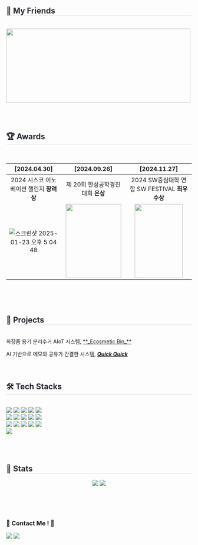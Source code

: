 <h2 style="border-bottom: 1px solid #d8dee4; color: #282d33;"> 🐶 My Friends </h2> <br> 
<a href="https://github.com/devxb/gitanimals">
<img
  src="https://render.gitanimals.org/farms/niroey"
  width="500"
  height="200"
/>
</a>

<br> <br>

<h2 style="border-bottom: 1px solid #d8dee4; color: #282d33;"> 🏆 Awards </h2> <br> 


| [2024.04.30]  | [2024.09.26]  | [2024.11.27]  |
|:-:|:-:|:-:|
| 2024 시스코 이노베이션 챌린지 **장려상**  | 제 20회 한성공학경진대회 **은상**  | 2024 SW중심대학 연합 SW FESTIVAL **최우수상**  |
| ![스크린샷 2025-01-23 오후 5 04 48](https://github.com/user-attachments/assets/3c99da22-33b7-43cd-a77d-9fdbc9829737) |<img src="https://github.com/user-attachments/assets/29691818-45ea-42f1-b5a1-ae8132c3289c" width="150px" height="200px"> | <img src="https://github.com/user-attachments/assets/c5994e91-194c-4503-afb3-eea57326904c" width="130px" height="200px"> |

<br><br><br>


<h2 style="border-bottom: 1px solid #d8dee4; color: #282d33;"> 👾 Projects </h2> <br> 
화장품 용기 분리수거 AIoT 시스템, <a href="https://github.com/HSU-REPLAY/Ecosmetic-Bin" target="_blank"> **_Ecosmetic Bin_** </a> <br>

AI 기반으로 메모와 공유가 간결한 시스템, <a href="https://github.com/HwangCheese/QuickQuick" target="_blank"> **_Quick Quick_** </a> 
<br><br><br>

<div align= "center">
    </div>
    <div style="text-align: left;">
    <h2 style="border-bottom: 1px solid #d8dee4; color: #282d33;"> 🛠️ Tech Stacks </h2> <br> 
    <div> <img src="https://img.shields.io/badge/Android-3DDC84?style=flat&logo=Android&logoColor=white">
          <img src="https://img.shields.io/badge/Apache Tomcat-F8DC75?style=flat&logo=Apache Tomcat&logoColor=white">
          <img src="https://img.shields.io/badge/C-A8B9CC?style=flat&logo=C&logoColor=white">
          <img src="https://img.shields.io/badge/CSS3-1572B6?style=flat&logo=CSS3&logoColor=white">
          <img src="https://img.shields.io/badge/Figma-F24E1E?style=flat&logo=Figma&logoColor=white">
          <br/><img src="https://img.shields.io/badge/Firebase-FFCA28?style=flat&logo=Firebase&logoColor=white">
          <img src="https://img.shields.io/badge/Flutter-02569B?style=flat&logo=Flutter&logoColor=white">
          <img src="https://img.shields.io/badge/Flask-000000?style=flat&logo=Flask&logoColor=white">
          <img src="https://img.shields.io/badge/Github-181717?style=flat&logo=Github&logoColor=white">
          <img src="https://img.shields.io/badge/HTML5-E34F26?style=flat&logo=HTML5&logoColor=white">
          <br/><img src="https://img.shields.io/badge/IOS-000000?style=flat&logo=IOS&logoColor=white">
          <img src="https://img.shields.io/badge/Java-007396?style=flat&logo=Java&logoColor=white">
          <img src="https://img.shields.io/badge/Javascript-F7DF1E?style=flat&logo=Javascript&logoColor=white">
          <img src="https://img.shields.io/badge/MySQL-4479A1?style=flat&logo=MySQL&logoColor=white">
          <img src="https://img.shields.io/badge/Node.js-339933?style=flat&logo=Node.js&logoColor=white">
          <br/><img src="https://img.shields.io/badge/Python-3776AB?style=flat&logo=Python&logoColor=white">
          </div>
    </div>
    <br><br><br>
    <div style="text-align: left;">
    <div style="text-align: left;"> 
    <h2 style="border-bottom: 1px solid #d8dee4; color: #282d33;"> 🏅 Stats </h2> <div align= "center"> <img src="https://github-readme-stats.vercel.app/api?username=niroey&bg_color=180,fff0f0,00000000&title_color=5e5f7d&text_color=5e5f7d"
         /> <img src="https://github-readme-stats.vercel.app/api/top-langs/?username=niroey&layout=compact&bg_color=180,fff0f0,00000000&title_color=5e5f7d&text_color=5e5f7d"
           /> </div> 
    </div>
    
<br><br><br>
### 🙆 Contact Me ! 🙆
<a href="https://www.instagram.com/niroey/" target="_blank"><img src="https://img.shields.io/badge/Instagram-E4405F?style=flat&logo=Instagram&logoColor=white"/></a> <a href=mailto:duflssla@gmail.com> <img src="https://img.shields.io/badge/Gmail-EA4335?style=flat&logo=Gmail&logoColor=white&link=mailto:wjsdkfls03@gmail.com"> </a> 
<br><br><br>

</div>
